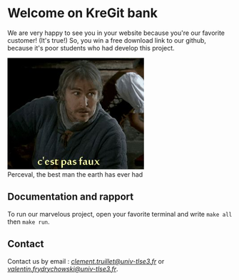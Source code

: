 # Welcome on KreGit bank

We are very happy to see you in your website because you're our favorite customer!  (It's true!)
So, you win a free download link to our github, because it's poor students who had develop this project.   

![Perceval, the best man the earth has ever had](https://raw.githubusercontent.com/ClementTruillet/KreGit/master/doc/Perceval.png)   
Perceval, the best man the earth has ever had

## Documentation and rapport

To run our marvelous project, open your favorite terminal and write `make all` then `make run`.  
    
## Contact

Contact us by email : *clement.truillet@univ-tlse3.fr* or *valentin.frydrychowski@univ-tlse3.fr*.  